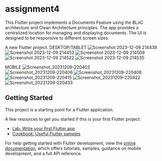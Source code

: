 # assignment4

This Flutter project implements a Documents Feature using the BLoC architecture and Clean Architecture principles. The app provides a centralized location for managing and displaying documents. The UI is designed to be responsive to different screen sizes.

A new Flutter project.
DESKTOP/TABLET
![Screenshot 2023-12-09 214438](https://github.com/sprathamesh/assignment4/assets/89856720/e479649d-97ac-414d-b704-af3424f03e29)
![Screenshot 2023-12-09 214452](https://github.com/sprathamesh/assignment4/assets/89856720/ed77e82b-14b4-43ca-9ad0-f7c9cd5bbaac)
![Screenshot 2023-12-09 214509](https://github.com/sprathamesh/assignment4/assets/89856720/fae20c76-fdc4-473b-9864-2a341ad496c9)
![Screenshot 2023-12-09 214522](https://github.com/sprathamesh/assignment4/assets/89856720/036ccd57-0ae5-4d96-8544-b1182280c43d)
![Screenshot 2023-12-09 214535](https://github.com/sprathamesh/assignment4/assets/89856720/3082f9cf-ea2b-4808-a32c-080a90e23c75)

MOBILE
![Screenshot_20231209-220403](https://github.com/sprathamesh/assignment4/assets/89856720/a5f2382f-8edd-43ac-a053-63a3835aa864)
![Screenshot_20231209-220406](https://github.com/sprathamesh/assignment4/assets/89856720/6d757f30-08cf-4437-8a2c-906b8fdffd6b)
![Screenshot_20231209-220408](https://github.com/sprathamesh/assignment4/assets/89856720/d86c664d-b3dd-4382-a424-130495b689ed)
![Screenshot_20231209-220415](https://github.com/sprathamesh/assignment4/assets/89856720/02228d71-6e10-445e-a40e-bddaca2d4a99)
![Screenshot_20231209-220422](https://github.com/sprathamesh/assignment4/assets/89856720/c793e9bb-e79d-4307-a727-163ec69c6a59)
![Screenshot_20231209-220433](https://github.com/sprathamesh/assignment4/assets/89856720/b184b47f-5f8c-4507-8d8b-e490e26a0c06)

## Getting Started

This project is a starting point for a Flutter application.

A few resources to get you started if this is your first Flutter project:

- [Lab: Write your first Flutter app](https://docs.flutter.dev/get-started/codelab)
- [Cookbook: Useful Flutter samples](https://docs.flutter.dev/cookbook)

For help getting started with Flutter development, view the
[online documentation](https://docs.flutter.dev/), which offers tutorials,
samples, guidance on mobile development, and a full API reference.
